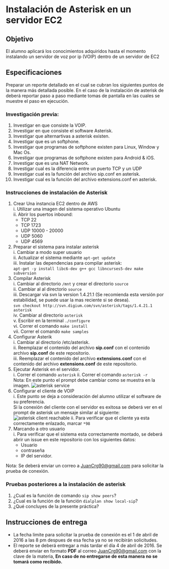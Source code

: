 # Instalación de Asterisk en un servidor EC2

## Objetivo
El alumno aplicará los conocimientos adquiridos hasta el momento instalando un servidor de voz por ip (VOIP) dentro de un servidor de EC2

## Especificaciones
Preparar un reporte detallado en el cual se cubran los siguientes puntos de la manera más detallada posible. En el caso de la instalación de asterisk de deberá reportar paso a paso mediante tomas de pantalla en las cuales se muestre el paso en ejecución.

### Investigación previa:
1. Investigar en que consiste la VOIP.
2. Investigar en que consiste el software Asterisk.
3. Investigar que alternartivas a asterisk existen.
4. Investigar que es un softphone.
5. Investigar que programas de softphone existen para Linux, Window y Mac Os.
6. Investigar que programas de softphone existen para Android & iOS.
7. Investigar que es una NAT Network.
8. Investigar cual es la diferencia entre un puerto TCP y un UDP
9. Investigar cual es la función del archivo sip.conf en asterisk.
10. Investigar cual es la función del archivo extensions.conf en asterisk.

### Instrucciones de instalación de Asterisk
1. Crear Una instancia EC2 dentro de AWS  
  i. Utilizar una imagen del sistema operativo Ubuntu  
  ii. Abrir los puertos inbound:  
    * TCP 22
    * TCP 1723
    * UDP 10000 - 20000
    * UDP 5060
    * UDP 4569
2. Preparar el sistema para instalar asterisk  
  i. Cambiar a modo super usuario  
  ii. Actualizar el sistema mediante `apt-get update`  
  iii. Instalar las dependencias para compilar asterisk:  
  ` apt-get -y install libc6-dev g++ gcc libncurses5-dev make subversion
  `  
3. Compilar Asterisk  
  i. Cambiar al directorio `/mnt` y crear el directorio `source`  
  ii. Cambiar al al directorio `source`  
  iii. Descargar via svn la version 1.4.21.1 (Se recomienda esta versión por estabilidad, se puede usar la mas reciente si se desea).  
  `svn checkout http://svn.digium.com/svn/asterisk/tags/1.4.21.1 asterisk
  `  
  iv. Cambiar al directorio `asterisk`  
  v. Escribir en la terminal `./configure`  
  vi. Correr el comando `make install`  
  vii. Correr el comando `make samples`
4. Configurar Asterik  
  i. Cambiar al directorio /etc/asterisk.  
  ii. Reemplazar el contenido del archivo **sip.conf** con el contenido archivo **sip.conf** de este repositorio.  
  iii. Reemplazar el contenido del archivo **extensions.conf** con el contenido del archivo **extensions.conf** de este repositorio.
5. Ejecutar Asterisk en el servidor.  
  i. Correr el comando `asterisk`
  ii. Correr el comando `asterisk -r`  
  Nota: En este punto el prompt debe cambiar como se muestra en la imagen.
  ![asterisk service](http://res.cloudinary.com/juancrg90/image/upload/e_sepia/v1457843316/asterisk-r_jxzhsv.png)
6. Configurar el cliente de VOIP  
  i. Este punto se deja a consideración del alumno utilizar el software de su preferencia.  
  Si la conexión del cliente con el servidor es exitosa se deberá ver en el prompt de asterisk un mensaje similar al siguiente:
  ![asterisk client reachable](http://res.cloudinary.com/juancrg90/image/upload/e_sepia/v1457843769/client-reachable_idn9ai.png)
  ii. Para verificar que el cliente ya esta correctamente enlazado, marcar `*98` 
  7. Marcando a otro usuario  
    i. Para verificar que el sistema esta correctamente montado, se deberá abrir un issue en este repositorio con los siguientes datos:
      * Usuario
      * contraseña
      * IP del servidor.  

Nota: Se deberá enviar un correo a JuanCrg90@gmail.com para solicitar la prueba de conexión.
      
### Pruebas posteriores a la instalación de asterisk
1. ¿Cual es la función de comando `sip show peers`?
2. ¿Cual es la función de la función `dialplan show local-sip`?
3. ¿Qué concluyes de la presente práctica?

## Instrucciones de entrega
* La fecha limite para solicitar la prueba de conexión es el 1 de abril de 2016 a las 8 pm despues de esa fecha ya no se recibirán solicitudes.
* El reporte se deberá entregar a más tardar  el día 4 de abril de 2016. Se deberá enviar en formato **PDF** al  correo JuanCrg90@gmail.com con la clave de la materia, **En caso de no entregarse de esta manera no se tomará como recibido.**  
